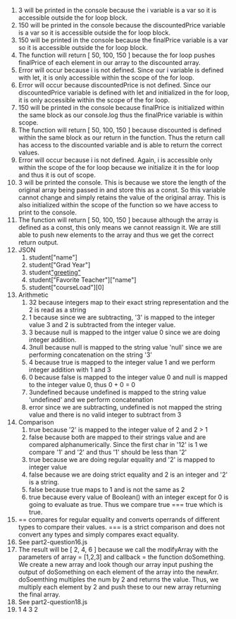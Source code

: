 1. 3 will be printed in the console because the i variable is a var so it is accessible outside the for loop block.
2. 150 will be printed in the console because the discountedPrice variable is a var so it is accessible outside the for loop block.
3. 150 will be printed in the console because the finalPrice variable is a var so it is accessible outside the for loop block.
4. The function will return [ 50, 100, 150 ] because the for loop pushes finalPrice of each element in our array to the discounted array. 
5. Error will occur because i is not defined. Since our i variable is defined with let, it is only accessible within the scope of the for loop.
6. Error will occur because discountedPrice is not defined. Since our discountedPrice variable is defined with let and initialized in the for loop, it is only accessible within the scope of the for loop.
7. 150 will be printed in the console because finalPrice is initialized within the same block as our console.log thus the finalPrice variable is within scope.
8.  The function will return [ 50, 100, 150 ] because discounted is defined within the same block as our return in the function. Thus the return call has access to the discounted variable and is able to return the correct values.
9.  Error will occur because i is not defined. Again, i is accessible only within the scope of the for loop because we initialize it in the for loop and thus it is out of scope. 
10. 3 will be printed the console. This is because we store the length of the original array being passed in and store this as a const. So this variable cannot change and simply retains the value of the original array. This is also initialized within the scope of the function so we have access to print to the console.
11. The function will return [ 50, 100, 150 ] because although the array is defined as a const, this only means we cannot reassign it. We are still able to push new elements to the array and thus we get the correct return output.
12. JSON
    1.  student["name"]
    2.  student["Grad Year"]
    3.  student["greeting"]()
    4.  student["Favorite Teacher"]["name"]
    5.  student["courseLoad"][0]
13. Arithmetic
    1.  32 because integers map to their exact string representation and the 2 is read as a string
    2.  1 because since we are subtracting, '3' is mapped to the integer value 3 and 2 is subtracted from the integer value.
    3.  3 because null is mapped to the intger value 0 since we are doing integer addition.
    4.  3null because null is mapped to the string value 'null' since we are performing concatenation on the string '3'
    5.  4 because true is mapped to the integer value 1 and we perform integer addition with 1 and 3
    6.  0 because false is mapped to the integer value 0 and null is mapped to the integer value 0, thus 0 + 0 = 0
    7.  3undefined because undefined is mapped to the string value 'undefined' and we perform concatenation
    8.  error since we are subtracting, undefined is not mapped the string value and there is no valid integer to subtract from 3
14. Comparison
    1.  true because '2' is mapped to the integer value of 2 and 2 > 1 
    2.  false because both are mapped to their strings value and are compared alphanumerically. Since the first char in '12' is 1 we compare '1' and '2' and thus '1' should be less than '2'
    3.  true because we are doing regular equality and '2' is mapped to integer value
    4.  false because we are doing strict equality and 2 is an integer and '2' is a string.
    5.  false because true maps to 1 and is not the same as 2
    6.  true because every value of Boolean() with an integer except for 0 is going to evaluate as true. Thus we compare true === true which is true.
15. == compares for regular equality and converts operrands of different types to compare their values. === is a strict comparison and does not convert any types and simply compares exact equality.
16. See part2-question16.js
17. The result will be [ 2, 4, 6 ] because we call the modifyArray with the parameters of array = [1,2,3] and callback = the function doSomething. We create a new array and look though our array input pushing the output of doSomething on each element of the array into the newArr. doSoemthing multiples the num by 2 and returns the value. Thus, we multiply each element by 2 and push these to our new array returning the final array.
18. See part2-question18.js
19. 1 4 3 2